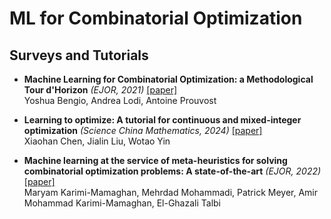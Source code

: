 # ML for Combinatorial Optimization

## Surveys and Tutorials

+ **Machine Learning for Combinatorial Optimization: a Methodological Tour d'Horizon** *(EJOR, 2021)* [[paper]](https://arxiv.org/abs/1811.06128)  
  Yoshua Bengio, Andrea Lodi, Antoine Prouvost

+ **Learning to optimize: A tutorial for continuous and mixed-integer optimization** *(Science China Mathematics, 2024)* [[paper]](https://arxiv.org/abs/2405.15251)  
  Xiaohan Chen, Jialin Liu, Wotao Yin

+ **Machine learning at the service of meta-heuristics for solving combinatorial optimization problems: A state-of-the-art** *(EJOR, 2022)* [[paper]](https://www.sciencedirect.com/science/article/pii/S0377221721003623)  
  Maryam Karimi-Mamaghan, Mehrdad Mohammadi, Patrick Meyer, Amir Mohammad Karimi-Mamaghan, El-Ghazali Talbi
